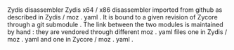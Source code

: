 #
Zydis
disassembler
Zydis
x64
/
x86
disassembler
imported
from
github
as
described
in
Zydis
/
moz
.
yaml
.
It
is
bound
to
a
given
revision
of
Zycore
through
a
git
submodule
.
The
link
between
the
two
modules
is
maintained
by
hand
:
they
are
vendored
through
different
moz
.
yaml
files
one
in
Zydis
/
moz
.
yaml
and
one
in
Zycore
/
moz
.
yaml
.
